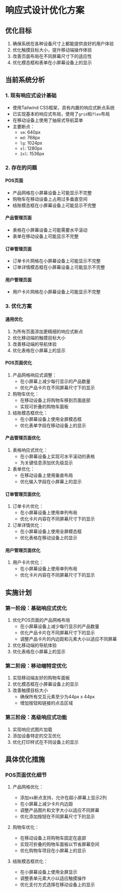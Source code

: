 # 响应式设计优化方案

## 优化目标

1. 确保系统在各种设备尺寸上都能提供良好的用户体验
2. 优化触摸目标大小，提升移动端操作体验
3. 改善页面布局在不同屏幕尺寸下的适应性
4. 优化模态框和表单在小屏幕设备上的显示

## 当前系统分析

### 1. 现有响应式设计基础
- 使用Tailwind CSS框架，具有内置的响应式断点系统
- 已实现基本的响应式布局，使用了`grid`和`flex`布局
- 在移动设备上使用了抽屉式导航菜单
- 主要断点：
  - `sm`: 640px
  - `md`: 768px
  - `lg`: 1024px
  - `xl`: 1280px
  - `2xl`: 1536px

### 2. 存在的问题

#### POS页面
- 产品网格在小屏幕设备上可能显示不完整
- 购物车在移动设备上占用过多垂直空间
- 结账模态框在小屏幕设备上可能显示不完整

#### 产品管理页面
- 表格在小屏幕设备上可能需要水平滚动
- 表单在移动设备上可能显示不完整

#### 订单管理页面
- 订单卡片网格在小屏幕设备上可能显示不完整
- 订单详情模态框在小屏幕设备上可能显示不完整

#### 用户管理页面
- 用户卡片网格在小屏幕设备上可能显示不完整

### 3. 优化方案

#### 通用优化
1. 为所有页面添加更精细的响应式断点
2. 优化移动端的触摸目标大小
3. 改善移动端的导航体验
4. 优化表格在小屏幕上的显示

#### POS页面优化
1. 产品网格响应式调整：
   - 在小屏幕上减少每行显示的产品数量
   - 优化产品卡片在不同屏幕尺寸下的显示
2. 购物车优化：
   - 在移动设备上将购物车移到页面底部
   - 实现可折叠的购物车面板
3. 结账模态框优化：
   - 在小屏幕设备上使用全屏模态框
   - 优化表单字段在移动设备上的显示

#### 产品管理页面优化
1. 表格响应式优化：
   - 在小屏幕设备上实现可水平滚动的表格
   - 为关键信息添加优先级显示
2. 表单优化：
   - 在移动设备上使用垂直布局
   - 优化输入字段在小屏幕上的显示

#### 订单管理页面优化
1. 订单卡片优化：
   - 在小屏幕设备上使用单列布局
   - 优化卡片内容在不同屏幕尺寸下的显示
2. 订单详情优化：
   - 在小屏幕设备上使用全屏模态框
   - 优化表格在移动设备上的显示

#### 用户管理页面优化
1. 用户卡片优化：
   - 在小屏幕设备上使用单列布局
   - 优化卡片内容在不同屏幕尺寸下的显示

## 实施计划

### 第一阶段：基础响应式优化
1. 优化POS页面的产品网格布局
   - 在小屏幕设备上减少每行显示的产品数量
   - 优化产品卡片在不同屏幕尺寸下的显示
   - 调整产品卡片的内边距和元素大小以适应不同屏幕
2. 优化移动端的导航体验
3. 优化表格在小屏幕上的显示

### 第二阶段：移动端特定优化
1. 实现移动端友好的购物车面板
2. 优化模态框在小屏幕设备上的显示
3. 改善触摸目标大小
   - 确保所有交互元素至少为44px x 44px
   - 增加按钮和链接的点击区域

### 第三阶段：高级响应式功能
1. 实现响应式图片加载
2. 添加设备特定的交互优化
3. 优化打印样式在不同设备上的显示

## 具体优化措施

### POS页面优化细节

1. 产品网格优化：
   - 添加xs断点支持，允许在超小屏幕上显示2列
   - 在小屏幕上减少卡片内边距
   - 调整产品图片和文字大小以适应不同屏幕
   - 优化添加按钮在不同屏幕尺寸下的显示

2. 购物车优化：
   - 在移动设备上将购物车固定在底部
   - 实现可折叠的购物车面板以节省屏幕空间
   - 优化购物车项目在小屏幕上的显示

3. 结账模态框优化：
   - 在小屏幕设备上使用全屏显示
   - 调整表单元素大小以适应触摸操作
   - 优化支付方式选择在移动设备上的显示
